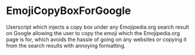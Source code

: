 # EmojiCopyBoxForGoogle
Userscript which injects a copy box under any Emojipedia.org search result on Google allowing the user to copy the emoji which the Emojipedia.org page is for, which avoids the hassle of going on any websites or copying it from the search results with annoying formatting.
